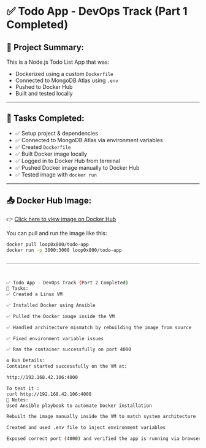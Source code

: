 # ✅ Todo App - DevOps Track (Part 1 Completed)

## 🔧 Project Summary:

This is a Node.js Todo List App that was:
- Dockerized using a custom `Dockerfile`
- Connected to MongoDB Atlas using `.env`
- Pushed to Docker Hub
- Built and tested locally

---

## 📝 Tasks Completed:

- ✅ Setup project & dependencies
- ✅ Connected to MongoDB Atlas via environment variables
- ✅ Created `Dockerfile`
- ✅ Built Docker image locally
- ✅ Logged in to Docker Hub from terminal
- ✅ Pushed Docker image manually to Docker Hub
- ✅ Tested image with `docker run`

---

## 📤 Docker Hub Image:

👉 [Click here to view image on Docker Hub](https://hub.docker.com/repository/docker/loop0x800/todo-app)

You can pull and run the image like this:

```bash
docker pull loop0x800/todo-app
docker run -p 3000:3000 loop0x800/todo-app

__________________________________________________________________________________________________



✅ Todo App - DevOps Track (Part 2 Completed)
🧰 Tasks:
✅ Created a Linux VM

✅ Installed Docker using Ansible

✅ Pulled the Docker image inside the VM

✅ Handled architecture mismatch by rebuilding the image from source

✅ Fixed environment variable issues

✅ Ran the container successfully on port 4000

⚙️ Run Details:
Container started successfully on the VM at:

http://192.168.42.106:4000

To test it :
curl http://192.168.42.106:4000
📂 Notes:
Used Ansible playbook to automate Docker installation

Rebuilt the image manually inside the VM to match system architecture

Created and used .env file to inject environment variables

Exposed correct port (4000) and verified the app is running via browser and curl








